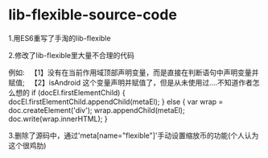 # lib-flexible-source-code

1.用ES6重写了手淘的lib-flexible

2.修改了lib-flexible里大量不合理的代码

例如:
   【1】没有在当前作用域顶部声明变量，而是直接在判断语句中声明变量并赋值;
   【2】isAndroid 这个变量声明并赋值了，但是从未使用过....不知道作者怎么想的
           if (docEl.firstElementChild) {
            docEl.firstElementChild.appendChild(metaEl);
        } else {
            var wrap = doc.createElement('div');
            wrap.appendChild(metaEl);
            doc.write(wrap.innerHTML);
        }

3.删除了源码中，通过'meta[name="flexible"]'手动设置缩放币的功能(个人认为这个很鸡肋)
